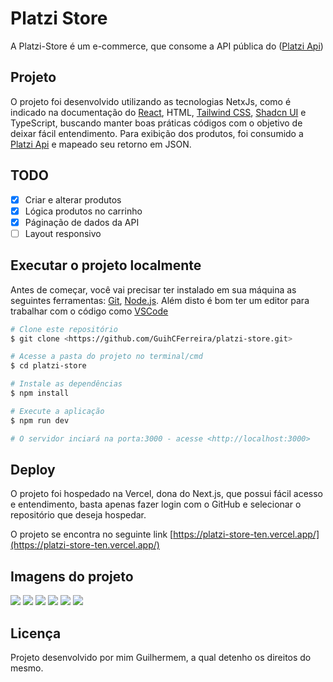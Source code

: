 # Platzi Store

A Platzi-Store é um e-commerce, que consome a API pública do ([Platzi Api](https://fakeapi.platzi.com/)) 

## Projeto

O projeto foi desenvolvido utilizando as tecnologias NetxJs, como é indicado na documentação do [React](https://react.dev/learn/start-a-new-react-project), HTML, [Tailwind CSS](https://tailwindcss.com/), [Shadcn UI](https://ui.shadcn.com/) e TypeScript, buscando manter boas práticas códigos com o objetivo de deixar fácil entendimento.
Para exibição dos produtos, foi consumido a [Platzi Api](https://fakeapi.platzi.com/) e mapeado seu retorno em JSON.

## TODO

- [X] Criar e alterar produtos
- [X] Lógica produtos no carrinho
- [X] Páginação de dados da API
- [ ] Layout responsivo

## Executar o projeto localmente

Antes de começar, você vai precisar ter instalado em sua máquina as seguintes ferramentas:
[Git](https://git-scm.com), [Node.js](https://nodejs.org/en/). 
Além disto é bom ter um editor para trabalhar com o código como [VSCode](https://code.visualstudio.com/)

```bash
# Clone este repositório
$ git clone <https://github.com/GuihCFerreira/platzi-store.git>

# Acesse a pasta do projeto no terminal/cmd
$ cd platzi-store

# Instale as dependências
$ npm install

# Execute a aplicação 
$ npm run dev

# O servidor inciará na porta:3000 - acesse <http://localhost:3000>
```

## Deploy

O projeto foi hospedado na Vercel, dona do Next.js, que possui fácil acesso e entendimento, basta apenas fazer
login com o GitHub e selecionar o repositório que deseja hospedar. 

O projeto se encontra no seguinte link
[https://platzi-store-ten.vercel.app/](https://platzi-store-ten.vercel.app/)

## Imagens do projeto 

<img src="assets/img-1.png">
<img src="assets/img-2.png">
<img src="assets/img-3.png">
<img src="assets/img-4.png">
<img src="assets/img-5.png">
<img src="assets/img-6.png">

## Licença

Projeto desenvolvido por mim Guilhermem, a qual detenho os direitos do mesmo.
